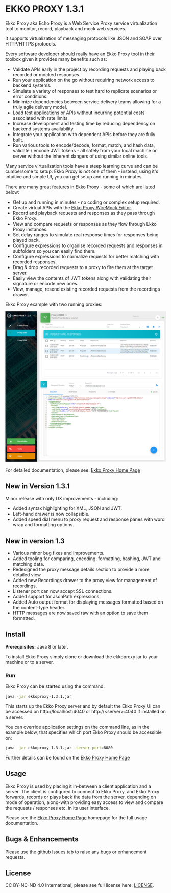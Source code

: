 # EKKO PROXY 1.3.1

Ekko Proxy aka Echo Proxy is a Web Service Proxy service virtualization tool to monitor, record, playback and mock web services.

It supports virtualization of messaging protocols like JSON and SOAP over HTTP/HTTPS protocols.

Every software developer should really have an Ekko Proxy tool in their toolbox given it provides many benefits such as:

* Validate APIs early in the project by recording requests and playing back recorded or mocked responses.
* Run your application on the go without requiring network access to backend systems.
* Simulate a variety of responses to test hard to replicate scenarios or error conditions.
* Minimize dependencies between service delivery teams allowing for a truly agile delivery model.
* Load test applications or APIs without incurring potential costs associated with rate limits.
* Increase development and testing time by reducing dependency on backend systems availability.
* Integrate your application with dependent APIs before they are fully built.
* Run various tools to encode/decode, format, match, and hash data, validate / encode JWT tokens
  \- all safely from your local machine or server without the inherent dangers of using similar online tools.

Many service virtualization tools have a steep learning curve and can be cumbersome to setup. 
Ekko Proxy is not one of them - instead, using it's intuitive and simple UI, you can get setup and running in minutes.

There are many great features in Ekko Proxy - some of which are listed below:

* Get up and running in minutes - no coding or complex setup required.
* Create virtual APIs with the [Ekko Proxy WireMock Editor](https://github.com/lcasoft/WireMock).
* Record and playback requests and responses as they pass through Ekko Proxy.
* View and compare requests or responses as they flow through Ekko Proxy instances.
* Set delay ranges to simulate real response times for responses being played back.
* Configure expressions to organise recorded requests and responses in subfolders so you can easily find them.
* Configure expressions to normalize requests for better matching with recorded responses.
* Drag & drop recorded requests to a proxy to fire them at the target server.
* Easily view the contents of JWT tokens along with validating their signature or encode new ones.
* View, manage, resend existing recorded requests from the recordings drawer.

Ekko Proxy example with two running proxies:

![Ekko proxy example with two running proxies](./EkkoProxy.png)

For detailed documentation, please see: [Ekko Proxy Home Page](https://www.ekkoproxy.com)

## New in Version 1.3.1
Minor release with only UX improvements - including:
* Added syntax highlighting for XML, JSON and JWT.
* Left-hand drawer is now collapsible.
* Added speed dial menu to proxy request and response panes with word wrap and formatting options.

## New in version 1.3

* Various minor bug fixes and improvements.
* Added tooling for comparing, encoding, formatting, hashing, JWT and matching data.
* Redesigned the proxy message details section to provide a more detailed view.
* Added new Recordings drawer to the proxy view for management of recordings.
* Listener port can now accept SSL connections.
* Added support for JsonPath expressions.
* Added Auto output format for displaying messages formatted based on the content-type header.
* HTTP messages are now saved raw with an option to save them formatted.


## Install

**Prerequisites:** Java 8 or later.

To install Ekko Proxy simply clone or download the ekkoproxy jar to your machine or to a server.


### Run
Ekko Proxy can be started using the command:

```bash
java -jar ekkoproxy-1.3.1.jar
```
This starts up the Ekko Proxy server and by default the Ekko Proxy UI can be accessed on http://localhost:4040 or http://&lt;server&gt;:4040 if installed on a server.

You can override application settings on the command line, as in the example below, that specifies which port Ekko Proxy should be accessible on:

```bash
java -jar ekkoproxy-1.3.1.jar -server.port=8080
```

Further details can be found on the [Ekko Proxy Home Page](https://www.ekkoproxy.com)

## Usage

Ekko Proxy is used by placing it in-between a client application and a server. The client is 
configured to connect to Ekko Proxy, and Ekko Proxy forwards, records or plays back the data from the server, 
depending on mode of operation, along-with providing easy access to view and compare the requests / responses etc. 
in its user interface.

Please see the [Ekko Proxy Home Page](https://www.ekkoproxy.com) homepage for the full usage documentation.

## Bugs & Enhancements
Please use the github Issues tab to raise any bugs or enhancement requests.

## License
CC BY-NC-ND 4.0 International, please see full license here: [LICENSE](https://www.ekkoproxy.com/eula.html).
